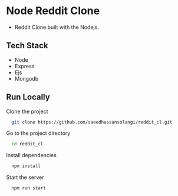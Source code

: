# Node Reddit Clone 

* Reddit Clone built with the Nodejs.

## Tech Stack

* Node
* Express
* Ejs
* Mongodb 

## Run Locally

Clone the project

```bash
  git clone https://github.com/saeedhassansolangi/reddit_cl.git
```

Go to the project directory

```bash
  cd reddit_cl
```

Install dependencies

```bash
  npm install
```

Start the server

```bash
  npm run start
```

